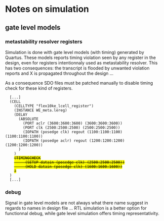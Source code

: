 # Notes on simulation

## gate level models

### metastability resolver registers

Simulation is done with gate level models (with timing) generated by Quartus. These models reports timing violation seen by any register in the design, even for registers intentionnaly used as metastability resolver. This has two consequences: the transcript is flooded by unwanted violation reports and X is propagated throughout the design ...

As a consequence SDO files must be patched manually to disable timing check for these kind of registers.

<pre><code>  [...]
  (CELL
    (CELLTYPE "flex10ke_lcell_register")
    (INSTANCE WE_meta.lereg)
    (DELAY
      (ABSOLUTE
        (PORT aclr (3600:3600:3600) (3600:3600:3600))
        (PORT clk (2500:2500:2500) (2500:2500:2500))
        (IOPATH (posedge clk) regout (1100:1100:1100) (1100:1100:1100))
        (IOPATH (posedge aclr) regout (1200:1200:1200) (1200:1200:1200))
      )
    )
    <mark><s>(TIMINGCHECK</s></mark>
    <mark><s>     (SETUP datain (posedge clk) (2500:2500:2500))</s></mark>
    <mark><s>     (HOLD datain (posedge clk) (1600:1600:1600))</s></mark>
    <mark><s>)</s></mark>
  )
  [...]
</pre></code>

### debug

Signal in gate level models are not always what there name suggest in regards to names in design file ... RTL simulation is a better option for functionnal debug, while gate level simulation offers timing representativity.

